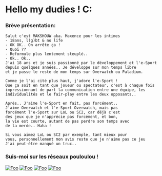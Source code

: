 # Hello my dudies ! C:

### Brève présentation:
``` 
Salut c'est MAKSHOUW aka. Maxence pour les intimes
- 18ans, l(g)bt & no life
- OK OK.. On arrête ça !
- Quoi ??
- Reformule plus lentement steuplé..
- Ok.. Ok..
J'ai 18 ans et je suis passionné par le développement et l'e-Sport
depuis quelques années.. Je développe sur mon temps libre
et je passe le reste de mon temps sur Overwatch ou Paladium.

Comme je l'ai cité plus haut, j'adore l'e-Sport !
Que ça soit en tant que joueur ou spectateur, c'est à chaque fois
impressionnant de part la communication entre une équipe, les
individualités et le fair-play entre les deux opposants..

Après.. J'aime l'e-Sport en fait, pas forcément..
J'aime Overwatch et l'e-Sport Overwatch, mais pas
forcément l'e-Sport sur LoL ou SC2, car déjà c'est
des jeux que je n'apprécie pas forcément, et bon,
la vie est courte, autant de pas perdre son temps avec
de la merde.. Haha !

Si vous aimez LoL ou SC2 par exemple, tant mieux pour
vous, personnellement mon avis reste que je n'aime pas ce jeu
J'ai peut-être manqué un truc..
```

### Suis-moi sur les réseaux pouloulou !
<a href="https://twitter.com/MAKSHOUW" rel="TW">![Foo](https://drive.makshouw.be/img/tfgsl9e6w543.png)</a>
<a href="https://www.youtube.com/channel/UCabfItvMwdNWKDIVhQjrk8g" rel="YT">![Foo](https://drive.makshouw.be/img/i448k9o07x29.png)</a>
<a href="https://discord.gg/y7hEU6M" rel="YT">![Foo](https://drive.makshouw.be/img/47dsn6djdcnd.png)</a>
<a href="https://ADD-ME-ON-SNAPCHAT->MAKSSOUW" rel="YT">![Foo](https://drive.makshouw.be/img/ou1c30acdlss.png)</a>
